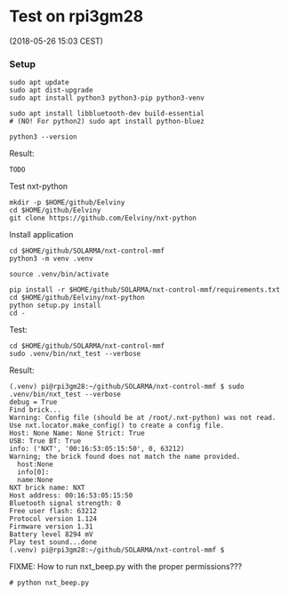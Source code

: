 # Test on rpi3gm28

(2018-05-26 15:03 CEST)

### Setup

```shell
sudo apt update 
sudo apt dist-upgrade
sudo apt install python3 python3-pip python3-venv

sudo apt install libbluetooth-dev build-essential
# (NO! For python2) sudo apt install python-bluez

python3 --version
```

Result:

```
TODO
```

Test nxt-python

```
mkdir -p $HOME/github/Eelviny
cd $HOME/github/Eelviny
git clone https://github.com/Eelviny/nxt-python
```

Install application

```shell
cd $HOME/github/SOLARMA/nxt-control-mmf
python3 -m venv .venv

source .venv/bin/activate

pip install -r $HOME/github/SOLARMA/nxt-control-mmf/requirements.txt
cd $HOME/github/Eelviny/nxt-python
python setup.py install
cd -
```

Test:

```shell
cd $HOME/github/SOLARMA/nxt-control-mmf
sudo .venv/bin/nxt_test --verbose
```

Result:

```
(.venv) pi@rpi3gm28:~/github/SOLARMA/nxt-control-mmf $ sudo .venv/bin/nxt_test --verbose
debug = True
Find brick...
Warning: Config file (should be at /root/.nxt-python) was not read. Use nxt.locator.make_config() to create a config file.
Host: None Name: None Strict: True
USB: True BT: True
info: ('NXT', '00:16:53:05:15:50', 0, 63212)
Warning; the brick found does not match the name provided.
  host:None
  info[0]:
  name:None
NXT brick name: NXT
Host address: 00:16:53:05:15:50
Bluetooth signal strength: 0
Free user flash: 63212
Protocol version 1.124
Firmware version 1.31
Battery level 8294 mV
Play test sound...done
(.venv) pi@rpi3gm28:~/github/SOLARMA/nxt-control-mmf $
```

FIXME: How to run nxt_beep.py with the proper permissions???

```shell
# python nxt_beep.py
```


<!-- EOF -->
